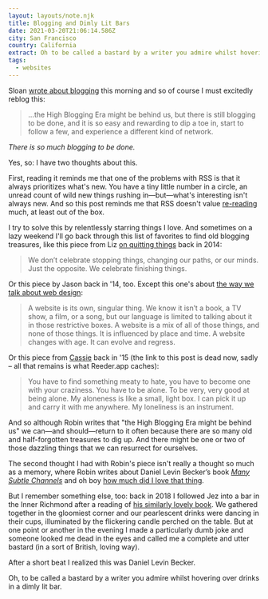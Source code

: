 ```yaml
---
layout: layouts/note.njk
title: Blogging and Dimly Lit Bars
date: 2021-03-20T21:06:14.586Z
city: San Francisco
country: California
extract: Oh to be called a bastard by a writer you admire whilst hovering over drinks in a dimly lit bar.
tags:
  - websites
---
```


Sloan [wrote about blogging](https://www.robinsloan.com/notes/many-subtle-channels/) this morning and so of course I must excitedly reblog this:

> ...the High Blogging Era might be behind us, but there is still blogging to be done, and it is so easy and rewarding to dip a toe in, start to follow a few, and experience a different kind of network.

_There is so much blogging to be done._

Yes, so: I have two thoughts about this.

First, reading it reminds me that one of the problems with RSS is that it always prioritizes what's new. You have a tiny little number in a circle, an unread count of wild new things rushing in—but—what's interesting isn't always new. And so this post reminds me that RSS doesn't value [re-reading](https://aworkinglibrary.com/writing/case-for-rereading) much, at least out of the box.

I try to solve this by relentlessly starring things I love. And sometimes on a lazy weekend I'll go back through this list of favorites to find old blogging treasures, like this piece from Liz [on quitting things](https://bobulate.com/2014/10/on-starting/) back in 2014:

> We don’t celebrate stopping things, changing our paths, or our minds. Just the opposite. We celebrate finishing things.

Or this piece by Jason back in '14, too. Except this one's about [the way we talk about web design](http://jasonsantamaria.com/articles/discourse-in-web-design):

> A website is its own, singular thing. We know it isn’t a book, a TV show, a film, or a song, but our language is limited to talking about it in those restrictive boxes. A website is a mix of all of those things, and none of those things. It is influenced by place and time. A website changes with age. It can evolve and regress.

Or this piece from [Cassie](https://twitter.com/cassmarketos) back in '15 (the link to this post is dead now, sadly – all that remains is what Reeder.app caches):

> You have to find something meaty to hate, you have to become one with your craziness. You have to be alone. To be very, very good at being alone. My aloneness is like a small, light box. I can pick it up and carry it with me anywhere. My loneliness is an instrument.

And so although Robin writes that "the High Blogging Era might be behind us" we can—and should—return to it often because there are so many old and half-forgotten treasures to dig up. And there might be one or two of those dazzling things that we can resurrect for ourselves.

The second thought I had with Robin's piece isn't really a thought so much as a memory, where Robin writes about Daniel Levin Becker’s book [_Many Subtle Channels_](https://bookshop.org/books/many-subtle-channels-in-praise-of-potential-literature/9780674065772) and oh boy [how much did I love that thing](https://www.robinrendle.com/adventures/potential-typography-and-the-oulipo).

But I remember something else, too: back in 2018 I followed Jez into a bar in the Inner Richmond after a reading of [his similarly lovely book](https://bookshop.org/books/dictionary-stories-short-fictions-and-other-findings/9780062652614). We gathered together in the gloomiest corner and our pearlescent drinks were dancing in their cups, illuminated by the flickering candle perched on the table. But at one point or another in the evening I made a particularly dumb joke and someone looked me dead in the eyes and called me a complete and utter bastard (in a sort of British, loving way).

After a short beat I realized this was Daniel Levin Becker.

Oh, to be called a bastard by a writer you admire whilst hovering over drinks in a dimly lit bar.
